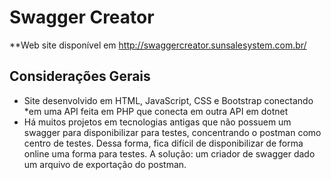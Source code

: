 # Swagger Creator

**Web site disponível em http://swaggercreator.sunsalesystem.com.br/

## Considerações Gerais

* Site desenvolvido em HTML, JavaScript, CSS e Bootstrap conectando *em uma API feita em PHP que conecta em outra API em dotnet
* Há muitos projetos em tecnologias antigas que não possuem um swagger para disponibilizar para testes, concentrando o postman como centro de testes. Dessa forma, fica difícil de disponibilizar de forma online uma forma para testes. A solução: um criador de swagger dado um arquivo de exportação do postman.
